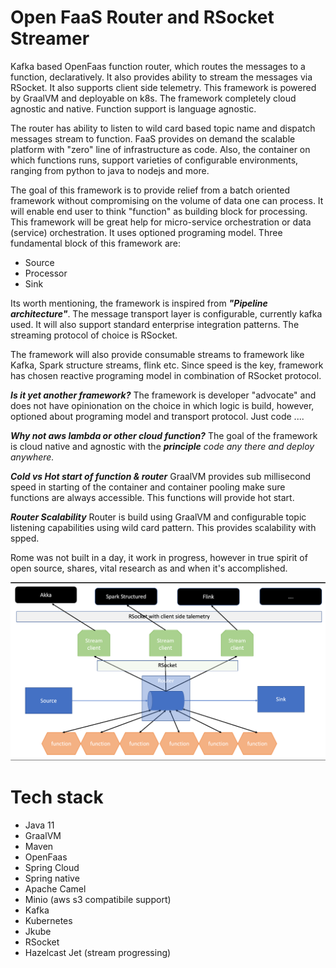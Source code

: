 # Open FaaS Router and RSocket Streamer

Kafka based OpenFaas function router, which routes the messages to a function, declaratively. It also provides ability
to stream the messages via RSocket. It also supports client side telemetry. This framework is powered by GraalVM and
deployable on k8s. The framework completely cloud agnostic and native. Function support is language agnostic.

The router has ability to listen to wild card based topic name and dispatch messages stream to function. FaaS provides
on demand the scalable platform with "zero" line of infrastructure as code. Also, the container on which functions runs,
support varieties of configurable environments, ranging from python to java to nodejs and more.

The goal of this framework is to provide relief from a batch oriented framework without compromising on the volume of
data one can process. It will enable end user to think "function" as building block for processing. This framework will
be great help for micro-service orchestration or data (service) orchestration. It uses optioned programing model. Three
fundamental block of this framework are:

- Source
- Processor
- Sink

Its worth mentioning, the framework is inspired from **_"Pipeline architecture"_**. The message transport layer is
configurable, currently kafka used. It will also support standard enterprise integration patterns. The streaming
protocol of choice is RSocket.

The framework will also provide consumable streams to framework like Kafka, Spark structure streams, flink etc. Since
speed is the key, framework has chosen reactive programing model in combination of RSocket protocol.

**_Is it yet another framework?_** The framework is developer "advocate" and does not have opinionation on the choice in
which logic is build, however, optioned about programing model and transport protocol. Just code ....

**_Why not aws lambda or other cloud function?_** The goal of the framework is cloud native and agnostic with the
**_principle_** _code any there and deploy anywhere._

_**Cold vs Hot start of function & router**_ GraalVM provides sub millisecond speed in starting of the container and
container pooling make sure functions are always accessible. This functions will provide hot start.

**_Router Scalability_** Router is build using GraalVM and configurable topic listening capabilities using wild card
pattern. This provides scalability with spped.

Rome was not built in a day, it work in progress, however in true spirit of open source, shares, vital research as and
when it's accomplished.

![Router](./RSockerKafkaRouter.png)

# Tech stack

- Java 11
- GraalVM
- Maven
- OpenFaas
- Spring Cloud
- Spring native
- Apache Camel
- Minio (aws s3 compatibile support)
- Kafka
- Kubernetes
- Jkube
- RSocket
- Hazelcast Jet (stream progressing)

